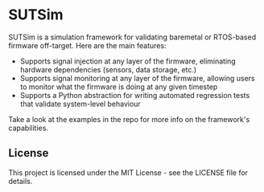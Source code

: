 
# SUTSim

SUTSim is a simulation framework for validating baremetal or RTOS-based firmware off-target. Here are the main features:
- Supports signal injection at any layer of the firmware, eliminating hardware dependencies (sensors, data storage, etc.)
- Supports signal monitoring at any layer of the firmware, allowing users to monitor what the firmware is doing at any given timestep
- Supports a Python abstraction for writing automated regression tests that validate system-level behaviour

Take a look at the examples in the repo for more info on the framework's capabilities.

## License

This project is licensed under the MIT License - see the LICENSE file for details.

